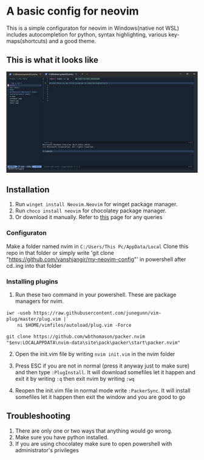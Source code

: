 # **A basic config for neovim**
This is a simple configuraton for neovim in Windows(native not WSL) includes autocompletion for python, syntax highlighting, various key-maps(shortcuts) and a good theme.


## This is what it looks like
![Screenshot](neovim.png)



## Installation

1. Run `winget install Neovim.Neovim` for winget package manager. 
2. Run `choco install neovim` for chocolatey package manager. 
3. Or download it manually. Refer to [this](https://github.com/neovim/neovim/wiki/Installing-Neovim) page for any queries

### Configuraton

Make a folder named nvim in `C:/Users/This Pc/AppData/Local`
Clone this repo in that folder or simply write 'git clone "https://github.com/vanshjangir/my-neovim-config"' in powershell after cd..ing into that folder

### Installing plugins
1. Run these two command in your powershell. These are package managers for nvim. 
```
iwr -useb https://raw.githubusercontent.com/junegunn/vim-plug/master/plug.vim |`
    ni $HOME/vimfiles/autoload/plug.vim -Force
```

```
git clone https://github.com/wbthomason/packer.nvim "$env:LOCALAPPDATA\nvim-data\site\pack\packer\start\packer.nvim"

```

2. Open the init.vim file by writing `nvim init.vim` in the nvim folder
3. Press ESC if you are not in normal (press it anyway just to make sure) and then type `:PlugInstall`. It will download somefiles let it happen and exit it by writing `:q` then exit nvim by writing `:wq`

4. Reopen the init.vim file in normal mode write `:PackerSync`. It will install somefiles let it happen then exit the window and you are good to go 


## Troubleshooting
1. There are only one or two ways that anything would go wrong. 
2. Make sure you have python installed.
3. If you are using chocolatey make sure to open powershell with administrator's privileges




